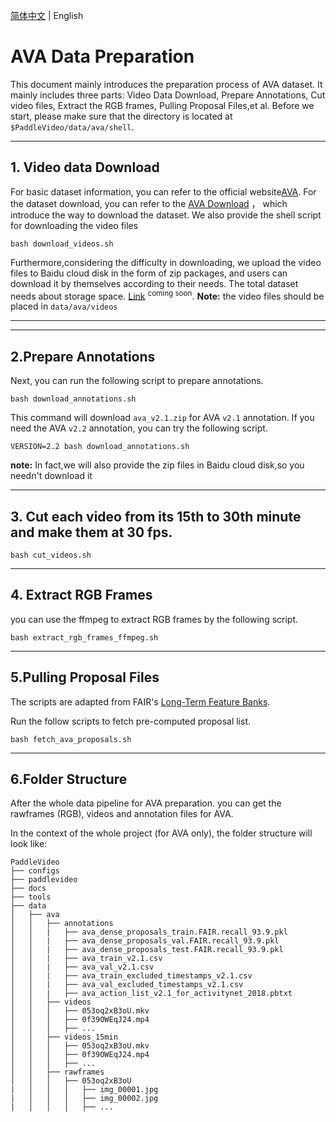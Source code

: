[简体中文](../../zh-CN/dataset/k400.md) | English
# AVA Data Preparation
This document mainly introduces the preparation process of AVA dataset. 
It mainly includes three parts: Video Data Download, Prepare Annotations, Cut video files, 
Extract the RGB frames, Pulling Proposal Files,et al.
Before we start, please make sure that the directory is located at `$PaddleVideo/data/ava/shell`.


---

## 1. Video data Download
For basic dataset information, you can refer to the official website[AVA](https://research.google.com/ava/index.html).
For the dataset download, you can refer to the [AVA Download](https://github.com/cvdfoundation/ava-dataset) ，
which introduce the way to download the dataset. We also provide the shell script for downloading the video files

```shell
bash download_videos.sh
```

Furthermore,considering the difficulty in downloading, 
we upload the video files to Baidu cloud disk in the form of zip packages, and users can download it by themselves according to their needs.
The total dataset needs about storage space. [Link]() <sup>coming soon</sup>.
**Note:** the video files should be placed in `data/ava/videos`

---

---
## 2.Prepare Annotations

Next, you can run the following script to prepare annotations.

```shell
bash download_annotations.sh
```

This command will download `ava_v2.1.zip` for AVA `v2.1` annotation. If you need the AVA `v2.2` annotation, you can try the following script.

```shell
VERSION=2.2 bash download_annotations.sh
```

**note:** In fact,we will also provide the zip files in Baidu cloud disk,so you needn't download it

---
## 3. Cut each video from its 15th to 30th minute and make them at 30 fps.

```shell
bash cut_videos.sh
```
---

## 4. Extract RGB Frames

you can use the ffmpeg to extract RGB frames by the following script.

```shell
bash extract_rgb_frames_ffmpeg.sh
```

---

## 5.Pulling Proposal Files

The scripts are adapted from FAIR's [Long-Term Feature Banks](https://github.com/facebookresearch/video-long-term-feature-banks).

Run the follow scripts to fetch pre-computed proposal list.

```shell
bash fetch_ava_proposals.sh
```

---
## 6.Folder Structure

After the whole data pipeline for AVA preparation.
you can get the rawframes (RGB), videos and annotation files for AVA.

In the context of the whole project (for AVA only), the folder structure will look like:
```
PaddleVideo
├── configs
├── paddlevideo
├── docs
├── tools
├── data
│   ├── ava
│   │   ├── annotations
│   │   |   ├── ava_dense_proposals_train.FAIR.recall_93.9.pkl
│   │   |   ├── ava_dense_proposals_val.FAIR.recall_93.9.pkl
│   │   |   ├── ava_dense_proposals_test.FAIR.recall_93.9.pkl
│   │   |   ├── ava_train_v2.1.csv
│   │   |   ├── ava_val_v2.1.csv
│   │   |   ├── ava_train_excluded_timestamps_v2.1.csv
│   │   |   ├── ava_val_excluded_timestamps_v2.1.csv
│   │   |   ├── ava_action_list_v2.1_for_activitynet_2018.pbtxt
│   │   ├── videos
│   │   │   ├── 053oq2xB3oU.mkv
│   │   │   ├── 0f39OWEqJ24.mp4
│   │   │   ├── ...
│   │   ├── videos_15min
│   │   │   ├── 053oq2xB3oU.mkv
│   │   │   ├── 0f39OWEqJ24.mp4
│   │   │   ├── ...
│   │   ├── rawframes
│   │   │   ├── 053oq2xB3oU
|   │   │   │   ├── img_00001.jpg
|   │   │   │   ├── img_00002.jpg
|   │   │   │   ├── ...
```
